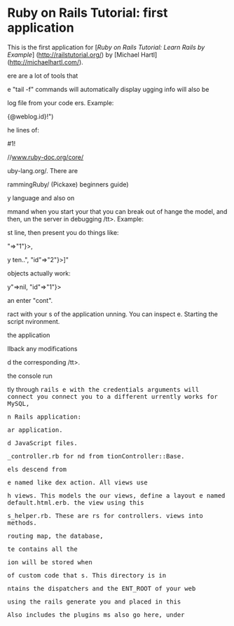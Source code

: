 #  Ruby on Rails Tutorial: first application

This is the first application for
[*Ruby on Rails Tutorial: Learn Rails by Example*] (http://railstutorial.org/)
by [Michael Hartl] (http://michaelhartl.com/).
















































ere are a lot of tools that


e "tail -f" commands
will automatically display
ugging info will also be


log file from your code
ers. Example:





{@weblog.id}!")



he lines of:

#1!

//www.ruby-doc.org/core/

uby-lang.org/. There are


rammingRuby/ (Pickaxe)
 beginners guide)

y language and also on





mmand when you start your
 that you can break out of
hange the model, and then,
un the server in debugging
/tt>. Example:








st line, then present you
do things like:



"=>"1"}>,

y ten..", "id"=>"2"}>]"



objects actually work:


y"=>nil, "id"=>"1"}>



an enter "cont".




ract with your
s of the application
unning. You can inspect
e. Starting the script
nvironment.

 the application




llback any modifications

d the corresponding
/tt>.

 the console run








tly through <tt>rails
e with the credentials
arguments will connect you
 connect you to a different
urrently works for MySQL,




n Rails application:








































ar application.


d JavaScript files.


_controller.rb for
nd from
tionController::Base.


els descend from



e named like
dex action. All views use



h views. This models the
our views, define a layout
e named default.html.erb.
 the view using this



s_helper.rb. These are
rs for controllers.
views into methods.


routing map, the database,



te contains all the



ion will be stored when



 of custom code that
s. This directory is in



ntains the dispatchers and the
ENT_ROOT of your web






 using the rails generate
you and placed in this



 Also includes the plugins
ms also go here, under

